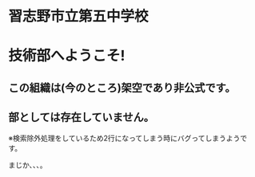 # 習志野市‮校学中五第立‭
# 技術部‮!そこうよへ‭

## この組織は(今のところ)架空であり非公式です。

## 部としては存在していません。

※検索除外処理をしているため2行になってしまう時にバグってしまうようです。

 まじか､､､｡
